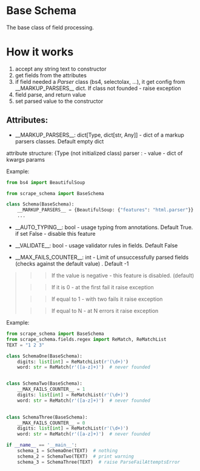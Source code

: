 # Base Schema
The base class of field processing.

# How it works
1. accept any string text to constructor
2. get fields from the attributes
3. if field needed a *Parser* class (bs4, selectolax, ...), it 
get config from \_\_MARKUP_PARSERS\_\_ dict. If class not founded - raise exception 
4. field parse, and return value
5. set parsed value to the constructor

## Attributes:
 - \_\_MARKUP_PARSERS\_\_: dict[Type, dict[str, Any]] - dict of a markup parsers classes. 
Default empty dict
 
attribute structure: {Type (not initialized class) parser : - value - dict of kwargs params

Example: 
```python
from bs4 import BeautifulSoup

from scrape_schema import BaseSchema

class Schema(BaseSchema):
    __MARKUP_PARSERS__ = {BeautifulSoup: {"features": "html.parser"}}
    ...
```
- \_\_AUTO_TYPING\_\_: bool - usage typing from annotations. Default True.
if set False - disable this feature

- \_\_VALIDATE\_\_: bool - usage validator rules in fields. Default False

- \_\_MAX_FAILS_COUNTER\_\_: int - Limit of unsuccessfully parsed fields (checks against the default value) . Default -1

>>> If the value is negative - this feature is disabled. (default)
> 
>>> If it is 0 - at the first fail it raise exception
> 
>>>If equal to 1 - with two fails it raise exception
> 
>>>If equal to N - at N errors it raise exception

Example:

```python
from scrape_schema import BaseSchema
from scrape_schema.fields.regex import ReMatch, ReMatchList
TEXT = "1 2 3"

class SchemaOne(BaseSchema):
    digits: list[int] = ReMatchList(r'(\d+)')
    word: str = ReMatch(r'([a-z]+)')  # never founded


class SchemaTwo(BaseSchema):
    __MAX_FAILS_COUNTER__ = 1
    digits: list[int] = ReMatchList(r'(\d+)')
    word: str = ReMatch(r'([a-z]+)')  # never founded
    

class SchemaThree(BaseSchema):
    __MAX_FAILS_COUNTER__ = 0
    digits: list[int] = ReMatchList(r'(\d+)')
    word: str = ReMatch(r'([a-z]+)')  # never founded

if __name__ == '__main__':
    schema_1 = SchemaOne(TEXT)  # nothing
    schema_2 = SchemaTwo(TEXT)  # print warning
    schema_3 = SchemaThree(TEXT)  # raise ParseFailAttemptsError
```
